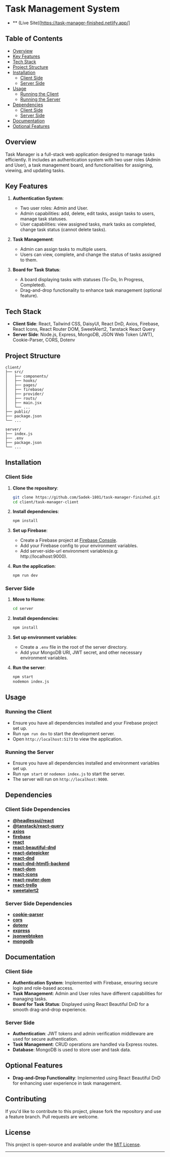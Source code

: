 
# Task Management System

- ** (Live Site)[https://task-manager-finished.netlify.app/]

## Table of Contents

- [Overview](#overview)
- [Key Features](#key-features)
- [Tech Stack](#tech-stack)
- [Project Structure](#project-structure)
- [Installation](#installation)
  - [Client Side](#client-side)
  - [Server Side](#server-side)
- [Usage](#usage)
  - [Running the Client](#running-the-client)
  - [Running the Server](#running-the-server)
- [Dependencies](#dependencies)
  - [Client Side](#client-side-dependencies)
  - [Server Side](#server-side-dependencies)
- [Documentation](#documentation)
- [Optional Features](#optional-features)

## Overview

Task Manager is a full-stack web application designed to manage tasks efficiently. It includes an authentication system with two user roles (Admin and User), a task management board, and functionalities for assigning, viewing, and updating tasks.

## Key Features

1. **Authentication System**:
   - Two user roles: Admin and User.
   - Admin capabilities: add, delete, edit tasks, assign tasks to users, manage task statuses.
   - User capabilities: view assigned tasks, mark tasks as completed, change task status (cannot delete tasks).

2. **Task Management**:
   - Admin can assign tasks to multiple users.
   - Users can view, complete, and change the status of tasks assigned to them.

3. **Board for Task Status**:
   - A board displaying tasks with statuses (To-Do, In Progress, Completed).
   - Drag-and-drop functionality to enhance task management (optional feature).

## Tech Stack

- **Client Side**: React, Tailwind CSS, DaisyUI, React DnD, Axios, Firebase, React Icons, React Router DOM, SweetAlert2, Tanstack React Query
- **Server Side**: Node.js, Express, MongoDB, JSON Web Token (JWT), Cookie-Parser, CORS, Dotenv

## Project Structure

```
client/
├── src/
│   ├── components/
│   ├── hooks/
│   ├── pages/
│   ├── firebase/
│   ├── provider/
│   ├── routs/
│   ├── main.jsx
│   └── ...
├── public/
├── package.json
└── ...

server/
├── index.js
├── .env
├── package.json
└── ...
```

## Installation

### Client Side

1. **Clone the repository**:
   ```sh
   git clone https://github.com/Sadek-1801/task-manager-finished.git
   cd client/task-manager-client
   ```

2. **Install dependencies**:
   ```sh
   npm install
   ```

3. **Set up Firebase**:
   - Create a Firebase project at [Firebase Console](https://console.firebase.google.com/).
   - Add your Firebase config to your environment variables.
   - Add server-side-url environment variables(e.g: http://localhost:9000).

4. **Run the application**:
   ```sh
   npm run dev
   ```

### Server Side

1. **Move to Home**:
   ```sh
   cd server
   ```

2. **Install dependencies**:
   ```sh
   npm install
   ```

3. **Set up environment variables**:
   - Create a `.env` file in the root of the server directory.
   - Add your MongoDB URI, JWT secret, and other necessary environment variables.

4. **Run the server**:
   ```sh
   npm start
   nodemon index.js
   ```

## Usage

### Running the Client

- Ensure you have all dependencies installed and your Firebase project set up.
- Run `npm run dev` to start the development server.
- Open `http://localhost:5173` to view the application.

### Running the Server

- Ensure you have all dependencies installed and environment variables set up.
- Run `npm start` or `nodemon index.js` to start the server.
- The server will run on `http://localhost:9000`.

## Dependencies

### Client Side Dependencies

- **[@headlessui/react](https://www.npmjs.com/package/@headlessui/react)**
- **[@tanstack/react-query](https://www.npmjs.com/package/@tanstack/react-query)**
- **[axios](https://www.npmjs.com/package/axios)**
- **[firebase](https://www.npmjs.com/package/firebase)**
- **[react](https://www.npmjs.com/package/react)**
- **[react-beautiful-dnd](https://www.npmjs.com/package/react-beautiful-dnd)**
- **[react-datepicker](https://www.npmjs.com/package/react-datepicker)**
- **[react-dnd](https://www.npmjs.com/package/react-dnd)**
- **[react-dnd-html5-backend](https://www.npmjs.com/package/react-dnd-html5-backend)**
- **[react-dom](https://www.npmjs.com/package/react-dom)**
- **[react-icons](https://www.npmjs.com/package/react-icons)**
- **[react-router-dom](https://www.npmjs.com/package/react-router-dom)**
- **[react-trello](https://www.npmjs.com/package/react-trello)**
- **[sweetalert2](https://www.npmjs.com/package/sweetalert2)**

### Server Side Dependencies

- **[cookie-parser](https://www.npmjs.com/package/cookie-parser)**
- **[cors](https://www.npmjs.com/package/cors)**
- **[dotenv](https://www.npmjs.com/package/dotenv)**
- **[express](https://www.npmjs.com/package/express)**
- **[jsonwebtoken](https://www.npmjs.com/package/jsonwebtoken)**
- **[mongodb](https://www.npmjs.com/package/mongodb)**

## Documentation

### Client Side

- **Authentication System**: Implemented with Firebase, ensuring secure login and role-based access.
- **Task Management**: Admin and User roles have different capabilities for managing tasks.
- **Board for Task Status**: Displayed using React Beautiful DnD for a smooth drag-and-drop experience.

### Server Side

- **Authentication**: JWT tokens and admin verification middleware are used for secure authentication.
- **Task Management**: CRUD operations are handled via Express routes.
- **Database**: MongoDB is used to store user and task data.

## Optional Features

- **Drag-and-Drop Functionality**: Implemented using React Beautiful DnD for enhancing user experience in task management.


## Contributing

If you'd like to contribute to this project, please fork the repository and use a feature branch. Pull requests are welcome.

## License

This project is open-source and available under the [MIT License](LICENSE).

---
